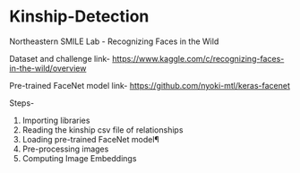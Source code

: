 # Kinship-Detection
Northeastern SMILE Lab - Recognizing Faces in the Wild

Dataset and challenge link-
https://www.kaggle.com/c/recognizing-faces-in-the-wild/overview

Pre-trained FaceNet model link-
https://github.com/nyoki-mtl/keras-facenet

Steps-
1. Importing libraries
2. Reading the kinship csv file of relationships
3. Loading pre-trained FaceNet model¶
4. Pre-processing images
5. Computing Image Embeddings
